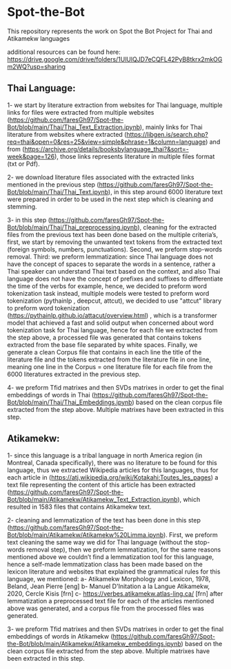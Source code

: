 # Spot-the-Bot
This repository represents the work on Spot the Bot Project for Thai and Atikamekw languages

additional resources can be found here: https://drive.google.com/drive/folders/1UlUlQJD7eCQFL42PyB8tkrx2mkOGm2WQ?usp=sharing



## Thai Language:

1- we start by literature extraction from websites for Thai language, multiple links for files were extracted from multiple websites (https://github.com/faresGh97/Spot-the-Bot/blob/main/Thai/Thai_Text_Extraction.ipynb), mainly links for Thai literature from websites where extracted (https://libgen.is/search.php?req=thai&open=0&res=25&view=simple&phrase=1&column=language) and from (https://archive.org/details/booksbylanguage_thai?&sort=-week&page=126), those links represents literature in multiple files format (txt or Pdf).

2- we download literature files associated with the extracted links mentioned in the previous step (https://github.com/faresGh97/Spot-the-Bot/blob/main/Thai/Thai_Text.ipynb), in this step around 6000 literature text were prepared in order to be used in the next step which is cleaning and stemming.

3- in this step (https://github.com/faresGh97/Spot-the-Bot/blob/main/Thai/Thai_preprocessing.ipynb), cleaning for the extracted files from the previous text has been done based on the multiple criteria’s, first, we start by removing the unwanted text tokens from the extracted text (foreign symbols, numbers, punctuations). Second, we preform stop-words removal. Third: we preform lemmatization: since Thai language does not have the concept of spaces to separate the words in a sentence, rather a Thai speaker can understand Thai text based on the context, and also Thai language does not have the concept of prefixes and suffixes to differentiate the time of the verbs for example, hence, we decided to preform word tokenization task instead, multiple models were tested to preform word tokenization (pythainlp , deepcut, attcut), we decided to use "attcut" library to preform word tokenization (https://pythainlp.github.io/attacut/overview.html) , which is a transformer model that achieved a fast and solid output when concerned about word tokenization task for Thai language, hence for each file we extracted from the step above, a processed file was generated that contains tokens extracted from the base file separated by white spaces. Finally, we generate a clean Corpus file that contains in each line the title of the literature file and the tokens extracted from the literature file in one line, meaning one line in the Corpus = one literature file for each file from the 6000 literatures extracted in the previous step.

4- we preform Tfid matrixes and then SVDs matrixes in order to get the final embeddings of words in Thai (https://github.com/faresGh97/Spot-the-Bot/blob/main/Thai/Thai_Embeddings.ipynb) based on the clean corpus file extracted from the step above. Multiple matrixes have been extracted in this step.



## Atikamekw:

1- since this language is a tribal language in north America region (in Montreal, Canada specifically), there was no literature to be found for this language, thus we extracted Wikipedia articles for this languages, thus for each article in (https://atj.wikipedia.org/wiki/Kotakahi:Toutes_les_pages) a text file representing the content of this article has been extracted (https://github.com/faresGh97/Spot-the-Bot/blob/main/Atikamekw/Atikamekw_Text_Extraction.ipynb), which resulted in 1583 files that contains Atikamekw text.

2- cleaning and lemmatization of the text has been done in this step (https://github.com/faresGh97/Spot-the-Bot/blob/main/Atikamekw/Atikamekw%20Limma.ipynb). First, we preform text cleaning the same way we did for Thai language (without the stop-words removal step), then we preform lemmatization, for the same reasons mentioned above we couldn’t find a lemmatization tool for this language, hence a self-made lemmatization class has been made based on the lexicon literature and websites that explained the grammatical rules for this language, we mentioned:
        a- Atikamekw Morphology and Lexicon, 1978, Beland, Jean Pierre [eng]
        b- Manuel D'Initation a la Langue Atikamekw, 2020, Cercle Kisis [frn]
        c- https://verbes.atikamekw.atlas-ling.ca/ [frn]
after lemmatization a preprocessed text file for each of the articles mentioned above was generated, and a corpus file from the processed files was generated.

3- we preform Tfid matrixes and then SVDs matrixes in order to get the final embeddings of words in Atikamekw (https://github.com/faresGh97/Spot-the-Bot/blob/main/Atikamekw/Atikamekw_embeddings.ipynb) based on the clean corpus file extracted from the step above. Multiple matrixes have been extracted in this step.

